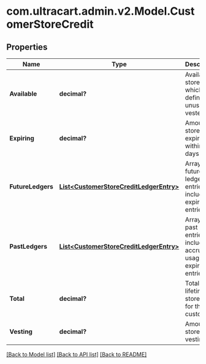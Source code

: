 # com.ultracart.admin.v2.Model.CustomerStoreCredit
## Properties

Name | Type | Description | Notes
------------ | ------------- | ------------- | -------------
**Available** | **decimal?** | Available store credit which is defined as unused and vested | [optional] 
**Expiring** | **decimal?** | Amount of store credit expiring within 30 days | [optional] 
**FutureLedgers** | [**List&lt;CustomerStoreCreditLedgerEntry&gt;**](CustomerStoreCreditLedgerEntry.md) | Array of future ledger entries including expiring entries | [optional] 
**PastLedgers** | [**List&lt;CustomerStoreCreditLedgerEntry&gt;**](CustomerStoreCreditLedgerEntry.md) | Array of past ledger entries including accrual, usage, and expiring entries | [optional] 
**Total** | **decimal?** | Total lifetime store credit for this customer. | [optional] 
**Vesting** | **decimal?** | Amount of store credit vesting | [optional] 


[[Back to Model list]](../README.md#documentation-for-models) [[Back to API list]](../README.md#documentation-for-api-endpoints) [[Back to README]](../README.md)

